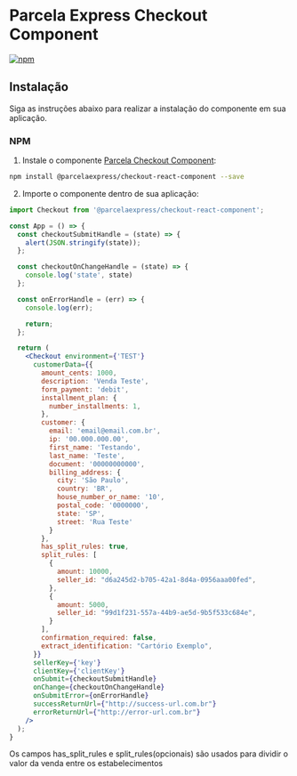 # Parcela Express Checkout Component

[![npm](https://img.shields.io/npm/v/@parcelaexpress/checkout-react-component.svg)](http://npm.im/@parcelaexpress/checkout-react-component.svg)

## Instalação

Siga as instruções abaixo para realizar a instalação do componente em sua aplicação.

### NPM

1. Instale o componente [Parcela Checkout Component](https://www.npmjs.com/package/@parcelaexpress/checkout-react-component):

  ```sh
  npm install @parcelaexpress/checkout-react-component --save
  ```

2. Importe o componente dentro de sua aplicação:

  ```jsx
  import Checkout from '@parcelaexpress/checkout-react-component';

  const App = () => {
    const checkoutSubmitHandle = (state) => {
      alert(JSON.stringify(state));
    };

    const checkoutOnChangeHandle = (state) => {      
      console.log('state', state)
    };

    const onErrorHandle = (err) => {
      console.log(err);

      return;
    };

    return (
      <Checkout environment={'TEST'} 
        customerData={{
          amount_cents: 1000,
          description: 'Venda Teste',
          form_payment: 'debit',
          installment_plan: {
            number_installments: 1,
          },
          customer: {
            email: 'email@email.com.br',
            ip: '00.000.000.00',
            first_name: 'Testando',
            last_name: 'Teste',
            document: '00000000000',
            billing_address: {
              city: 'São Paulo',
              country: 'BR',
              house_number_or_name: '10',
              postal_code: '0000000',
              state: 'SP',
              street: 'Rua Teste'
            }
          },
          has_split_rules: true,
          split_rules: [
            {
              amount: 10000,
              seller_id: "d6a245d2-b705-42a1-8d4a-0956aaa00fed",
            },
            {
              amount: 5000,
              seller_id: "99d1f231-557a-44b9-ae5d-9b5f533c684e",
            }
          ],
          confirmation_required: false,
          extract_identification: "Cartório Exemplo",     
        }}
        sellerKey={'key'}
        clientKey={'clientKey'}
        onSubmit={checkoutSubmitHandle} 
        onChange={checkoutOnChangeHandle}
        onSubmitError={onErrorHandle}
        successReturnUrl={"http://success-url.com.br"}
        errorReturnUrl={"http://error-url.com.br"}
      />
    );
  }
  
  ```

  Os campos has_split_rules e split_rules(opcionais) são usados para dividir o valor da venda entre os estabelecimentos